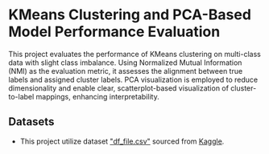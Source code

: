 # KMeans Clustering and PCA-Based Model Performance Evaluation
This project evaluates the performance of KMeans clustering on multi-class data with slight class imbalance. Using Normalized Mutual Information (NMI) as the evaluation metric, it assesses the alignment between true labels and assigned cluster labels. PCA visualization is employed to reduce dimensionality and enable clear, scatterplot-based visualization of cluster-to-label mappings, enhancing interpretability.

## Datasets

- This project utilize dataset ["df_file.csv"](https://www.kaggle.com/datasets/tanishqdublish/text-classification-documentation?resource=download) sourced from [Kaggle](https://www.kaggle.com/).
